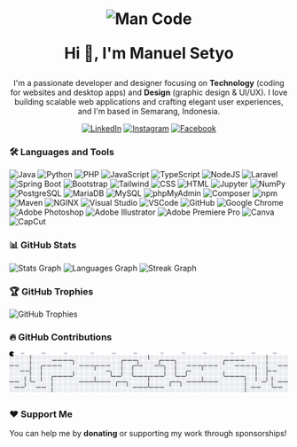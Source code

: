 <!-- markdownlint-disable MD033 -->

<h1 align="center">
  <img src="https://media0.giphy.com/media/v1.Y2lkPTc5MGI3NjExbnBuOXVocGg4OG1lZXRtZW4zb2d2ZTBjeHJ3dHN6YnlpN2h5Z2s0YiZlcD12MV9pbnRlcm5hbF9naWZfYnlfaWQmY3Q9cw/jdPMeyv9rn0hZHh8n9/giphy.gif" height="150" alt="Man Code" />

Hi 👋, I'm Manuel Setyo

</h1>

<p align="center">I'm a passionate developer and designer focusing on <b>Technology</b> (coding for websites and desktop apps) and <b>Design</b> (graphic design & UI/UX). I love building scalable web applications and crafting elegant user experiences, and I'm based in Semarang, Indonesia.</p>

<div align="center">

[![LinkedIn](https://img.shields.io/badge/-0077B5?style=for-the-badge&logo=invision&logoColor=white "LinkedIn")](https://www.linkedin.com/in/masemyid)
[![Instagram](https://img.shields.io/badge/-E4405F?style=for-the-badge&logo=instagram&logoColor=white "Instagram")](https://www.instagram.com/masemyid)
[![Facebook](https://img.shields.io/badge/-1877F2?style=for-the-badge&logo=facebook&logoColor=white "Facebook")](https://www.facebook.com/profile.php?id=61553844653382)

</div>

### 🛠 Languages and Tools

![Java](https://img.shields.io/badge/Java-F89820?logo=openjdk&logoColor=white)
![Python](https://img.shields.io/badge/Python-3776AB?logo=python&logoColor=white)
![PHP](https://img.shields.io/badge/PHP-777BB4?logo=php&logoColor=white)
![JavaScript](https://img.shields.io/badge/JavaScript-F7DF1E?logo=javascript&logoColor=black)
![TypeScript](https://img.shields.io/badge/TypeScript-3178C6?logo=typescript&logoColor=white)
![NodeJS](https://img.shields.io/badge/NodeJS-5FA04E?logo=nodedotjs&logoColor=white)
![Laravel](https://img.shields.io/badge/Laravel-FF2D20?logo=laravel&logoColor=white)
![Spring Boot](https://img.shields.io/badge/Spring%20Boot-6DB33F?logo=spring&logoColor=white)
![Bootstrap](https://img.shields.io/badge/Bootstrap-7952B3?logo=bootstrap&logoColor=white)
![Tailwind](https://img.shields.io/badge/Tailwind-06B6D4?logo=tailwindcss&logoColor=white)
![CSS](https://img.shields.io/badge/CSS-1572B6?logo=css3&logoColor=white)
![HTML](https://img.shields.io/badge/HTML-E34F26?logo=html5&logoColor=white)
![Jupyter](https://img.shields.io/badge/Jupyter-F37626?logo=jupyter&logoColor=white)
![NumPy](https://img.shields.io/badge/NumPy-013243?logo=numpy&logoColor=white)
![PostgreSQL](https://img.shields.io/badge/PostgreSQL-336791?logo=postgresql&logoColor=white)
![MariaDB](https://img.shields.io/badge/MariaDB-003545?logo=mariadb&logoColor=white)
![MySQL](https://img.shields.io/badge/MySQL-4479A1?logo=mysql&logoColor=white)
![phpMyAdmin](https://img.shields.io/badge/phpMyAdmin-6C78AF?logo=phpmyadmin&logoColor=white)
![Composer](https://img.shields.io/badge/Composer-885630?logo=composer&logoColor=white)
![npm](https://img.shields.io/badge/npm-CB3837?logo=npm&logoColor=white)
![Maven](https://img.shields.io/badge/Maven-C71A36?logo=apachemaven&logoColor=white)
![NGINX](https://img.shields.io/badge/NGINX-009639?logo=nginx&logoColor=white)
![Visual Studio](https://img.shields.io/badge/Visual%20Studio-8661c5?logo=dailydotdev&logoColor=white)
![VSCode](https://img.shields.io/badge/VSCode-0098FF?logo=dailydotdev&logoColor=white)
![GitHub](https://img.shields.io/badge/GitHub-181717?logo=github&logoColor=white)
![Google Chrome](https://img.shields.io/badge/Google%20Chrome-4285F4?logo=googlechrome&logoColor=white)
![Adobe Photoshop](https://img.shields.io/badge/Photoshop-00C8FF?logo=adonisjs&logoColor=white)
![Adobe Illustrator](https://img.shields.io/badge/Illustrator-FF9A00?logo=adonisjs&logoColor=white)
![Adobe Premiere Pro](https://img.shields.io/badge/Premiere%20Pro-9A30FF?logo=adonisjs&logoColor=white)
![Canva](https://img.shields.io/badge/Canva-00C4CC?logo=canva&logoColor=white)
![CapCut](https://img.shields.io/badge/CapCut-FCFCFC?logo=shortcut&logoColor=black)

### 📊 GitHub Stats

![Stats Graph](https://github-readme-stats.vercel.app/api?username=masemyid&hide_title=false&hide_rank=false&show_icons=true&include_all_commits=true&count_private=true&disable_animations=false&locale=en&hide_border=true)
![Languages Graph](https://github-readme-stats.vercel.app/api/top-langs?username=masemyid&locale=en&hide_title=false&layout=compact&card_width=320&langs_count=5&hide_border=true)
![Streak Graph](https://streak-stats.demolab.com?user=masemyid&locale=en&mode=daily&hide_border=true&border_radius=5)

### 🏆 GitHub Trophies

![GitHub Trophies](https://github-profile-trophy.vercel.app?username=masemyid&column=-1&row=1&margin-w=8&margin-h=8&no-bg=false&no-frame=true)

### 🔥 GitHub Contributions

![GitHub Contribution Graph](https://raw.githubusercontent.com/masemyid/masemyid/output/pacman-contribution-graph.svg "GitHub Contribution Graph")

### ❤️ Support Me

You can help me by **donating** or supporting my work through sponsorships!

<!-- [![Buy Me a Coffee](https://img.shields.io/badge/Buy%20me%20a%20coffee-FCC200?style=flat&logo=buy-me-a-coffee&logoColor=white)](https://www.buymeacoffee.com/your-username)
[![Buy Me a Coffee Dark](https://img.shields.io/badge/Buy%20me%20a%20coffee-000000?style=flat&logo=buy-me-a-coffee&logoColor=white)](https://www.buymeacoffee.com/your-username) -->

<!-- [Img Shield Icon](https://simpleicons.org/) -->
